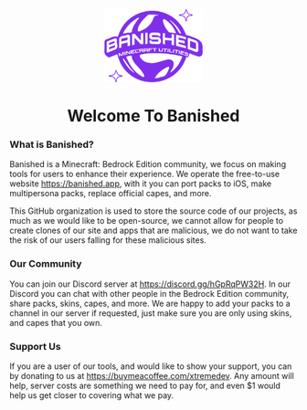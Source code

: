 <p align=center>
	<img height=128 src="../logo.png"></img>
</p>
<h1 align=center>Welcome To Banished</h1>

### What is Banished?

Banished is a Minecraft: Bedrock Edition community, we focus on making tools for users to enhance their experience.
We operate the free-to-use website https://banished.app, with it you can port packs to iOS, make multipersona packs, replace official capes, and more.

This GitHub organization is used to store the source code of our projects, as much as we would like to be open-source, we cannot allow for people to create clones of our site and apps that are malicious, we do not want to take the risk of our users falling for these malicious sites.

### Our Community

You can join our Discord server at https://discord.gg/hGpRqPW32H. In our Discord you can chat with other people in the Bedrock Edition community, share packs, skins, capes, and more.
We are happy to add your packs to a channel in our server if requested, just make sure you are only using skins, and capes that you own.

### Support Us

If you are a user of our tools, and would like to show your support, you can by donating to us at https://buymeacoffee.com/xtremedev.
Any amount will help, server costs are something we need to pay for, and even $1 would help us get closer to covering what we pay.
